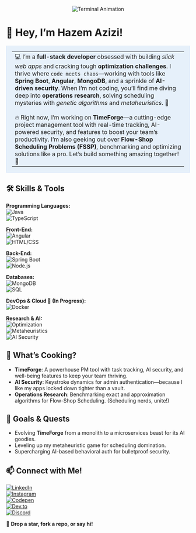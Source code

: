 <p align="center">
  <img src="https://raw.githubusercontent.com/your-username/your-repo/main/assets/terminal-animation.gif" alt="Terminal Animation" />
</p>

# 🚀 Hey, I’m Hazem Azizi!

<table style="background-color: #E6F0FA; padding: 15px; border: 1px solid #D3E4F9;">
  <tr>
    <td>
      💻 I’m a <strong>full-stack developer</strong> obsessed with building <em>slick web apps</em> and cracking tough <strong>optimization challenges</strong>. I thrive where <code>code meets chaos</code>—working with tools like <strong>Spring Boot</strong>, <strong>Angular</strong>, <strong>MongoDB</strong>, and a sprinkle of <strong>AI-driven security</strong>. When I’m not coding, you’ll find me diving deep into <strong>operations research</strong>, solving scheduling mysteries with <em>genetic algorithms</em> and <em>metaheuristics</em>. 🧠
      <br><br>
      🔥 Right now, I’m working on <strong>TimeForge</strong>—a cutting-edge project management tool with real-time tracking, AI-powered security, and features to boost your team’s productivity. I’m also geeking out over <strong>Flow-Shop Scheduling Problems (FSSP)</strong>, benchmarking and optimizing solutions like a pro. Let’s build something amazing together! 🚀
    </td>
  </tr>
</table>

## 🛠 Skills & Tools

**Programming Languages:**  
![Java](https://img.shields.io/badge/Java-ED8B00?style=flat&logo=java&logoColor=white)  
![TypeScript](https://img.shields.io/badge/TypeScript-007ACC?style=flat&logo=typescript&logoColor=white)  

**Front-End:**  
![Angular](https://img.shields.io/badge/Angular-DD0031?style=flat&logo=angular&logoColor=white)  
![HTML/CSS](https://img.shields.io/badge/HTML%2FCSS-E34F26?style=flat&logo=html5&logoColor=white)  

**Back-End:**  
![Spring Boot](https://img.shields.io/badge/Spring%20Boot-6DB33F?style=flat&logo=spring&logoColor=white)  
![Node.js](https://img.shields.io/badge/Node.js-43853D?style=flat&logo=node.js&logoColor=white)  

**Databases:**  
![MongoDB](https://img.shields.io/badge/MongoDB-4EA94B?style=flat&logo=mongodb&logoColor=white)  
![SQL](https://img.shields.io/badge/SQL-4479A1?style=flat&logo=database&logoColor=white)  

**DevOps & Cloud 🚧 (In Progress):**  
![Docker](https://img.shields.io/badge/Docker-0db7ed?style=flat&logo=docker&logoColor=white)  

**Research & AI:**  
![Optimization](https://img.shields.io/badge/Optimization-FF6F61?style=flat)  
![Metaheuristics](https://img.shields.io/badge/Metaheuristics-FF6F61?style=flat)  
![AI Security](https://img.shields.io/badge/AI%20Security-FF6F61?style=flat)  

## 🌟 What’s Cooking?
- **TimeForge**: A powerhouse PM tool with task tracking, AI security, and well-being features to keep your team thriving.  
- **AI Security**: Keystroke dynamics for admin authentication—because I like my apps locked down tighter than a vault.  
- **Operations Research**: Benchmarking exact and approximation algorithms for Flow-Shop Scheduling. (Scheduling nerds, unite!)  

## 🎯 Goals & Quests
- Evolving **TimeForge** from a monolith to a microservices beast for its AI goodies.  
- Leveling up my metaheuristic game for scheduling domination.  
- Supercharging AI-based behavioral auth for bulletproof security.  

## 📫 Connect with Me!

[![LinkedIn](https://img.shields.io/badge/-LinkedIn-0A66C2?style=flat-square&logo=linkedin&logoColor=white)](https://www.linkedin.com/in/azizi-hazem-60aa3825b/)  
[![Instagram](https://img.shields.io/badge/-Instagram-E4405F?style=flat-square&logo=instagram&logoColor=white)](https://www.instagram.com/hazemazizi2/)  
[![Codepen](https://img.shields.io/badge/-Codepen-000000?style=flat-square&logo=codepen&logoColor=white)](https://codepen.io/hazemazizi)  
[![Dev.to](https://img.shields.io/badge/-Dev.to-0A0A0A?style=flat-square&logo=dev.to&logoColor=white)](https://dev.to/hazemazizi)  
[![Discord](https://img.shields.io/badge/-Discord-5865F2?style=flat-square&logo=discord&logoColor=white)](https://discord.com/users/dungoin)

🚀 **Drop a star, fork a repo, or say hi!**
